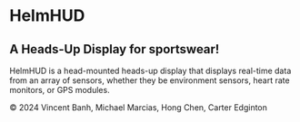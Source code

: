 # HelmHUD

## A Heads-Up Display for sportswear!

HelmHUD is a head-mounted heads-up display that displays real-time data from an array of sensors, whether they be environment sensors, heart rate monitors, or GPS modules. 

<footer>

&copy; 2024 Vincent Banh, Michael Marcias, Hong Chen, Carter Edginton

</footer>
